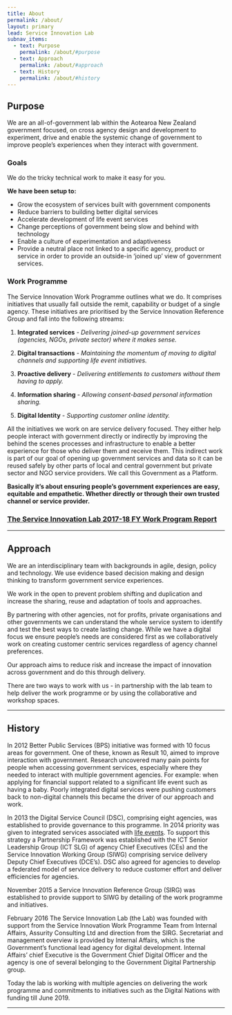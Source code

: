 ```yaml
---
title: About
permalink: /about/
layout: primary
lead: Service Innovation Lab
subnav_items:
  - text: Purpose
    permalink: /about/#purpose
  - text: Approach
    permalink: /about/#approach
  - text: History
    permalink: /about/#history
---
```


## Purpose

We are an all-of-government lab within the Aotearoa New Zealand government focused, on cross agency design and development to experiment, drive and enable the systemic change of government to improve people’s experiences when they interact with government.

### Goals

We do the tricky technical work to make it easy for you.

__We have been setup to:__

- Grow the ecosystem of services built with government components
- Reduce barriers to building better digital services
- Accelerate development of life event services
- Change perceptions of government being slow and behind with technology
- Enable a culture of experimentation and adaptiveness
- Provide a neutral place not linked to a specific agency, product or service  in order to provide an outside-in ‘joined up’ view of government services.

### Work Programme

The Service Innovation Work Programme outlines what we do. It comprises initiatives that usually fall outside the remit, capability or budget of a single agency. These initiatives are prioritised by the Service Innovation Reference Group and fall into the following streams:

1. **Integrated services** - *Delivering joined-up government services (agencies, NGOs, private sector) where it makes sense.*

2. **Digital transactions** - *Maintaining the momentum of moving to digital channels and supporting life event initiatives.*

3. **Proactive delivery** - *Delivering entitlements to customers without them having to apply.*

4. **Information sharing** - *Allowing consent-based personal information sharing.*

5. **Digital Identity** - *Supporting customer online identity.*

All the initiatives we work on are service delivery focused. They either help people interact with government directly or indirectly by improving the behind the scenes processes and infrastructure to enable a better experience for those who deliver them and receive them. This indirect work is part of our goal of opening up government services and data so it can be reused safely by other parts of local and central government but private sector and NGO service providers. We call this Government as a Platform.

__Basically it’s about ensuring people’s government experiences are easy, equitable and empathetic. Whether directly or through their own trusted channel or service provider.__

### [The Service Innovation Lab 2017-18 FY Work Program Report](/2018/07/01/Lab-Report/)

-----

## Approach

We are an interdisciplinary team with backgrounds in agile, design, policy and technology. We use evidence based decision making and design thinking to transform government service experiences.

We work in the open to prevent problem shifting and duplication and increase the sharing, reuse and adaptation of tools and approaches.

By partnering with other agencies, not for profits, private organisations and other governments we can understand the whole service system to identify and test the best ways to create lasting change. While we have a digital focus we ensure people’s needs are considered first as we collaboratively work on creating customer centric services regardless of agency channel preferences.

Our approach aims to reduce risk and increase the impact of innovation across government and do this through delivery.

There are two ways to work with us - in partnership with the lab team to help deliver the work programme or by using the collaborative and workshop spaces.

-----

## History

In 2012 Better Public Services (BPS) initiative was formed with 10 focus areas for government. One of these, known as Result 10, aimed to improve interaction with government. Research uncovered many pain points for people when accessing government services, especially where they needed to interact with multiple government agencies. For example: when applying for financial support related to a significant life event such as having a baby. Poorly integrated digital services were pushing customers back to non-digital channels this became the driver of our approach and work.

In 2013 the Digital Service Council (DSC), comprising eight agencies, was established to provide governance to this programme. In 2014 priority was given to integrated services associated with [life events](https://www.ict.govt.nz/programmes-and-initiatives/government-service-innovation/result-10/research-exec-intro-methodology-concl/frequency-of-use-and-life-events/). To support this strategy a Partnership Framework was established with the ICT Senior Leadership Group (ICT SLG) of agency Chief Executives (CEs) and the Service Innovation Working Group (SIWG) comprising service delivery Deputy Chief Executives (DCE’s). DSC also agreed for agencies to develop a federated model of service delivery to reduce customer effort and deliver efficiencies for agencies.

November 2015 a Service Innovation Reference Group (SIRG) was established to provide support to SIWG by detailing of the work programme and initiatives.

February 2016 The Service Innovation Lab (the Lab) was founded with support from the Service Innovation Work Programme Team from Internal Affairs, Assurity Consulting Ltd and direction from the SIRG. Secretariat and management overview is provided by Internal Affairs, which is the Government’s functional lead agency for digital development. Internal Affairs’ chief Executive is the Government Chief Digital Officer and the agency is one of several belonging to the Government Digital Partnership group.

Today the lab is working with multiple agencies on delivering the work programme and commitments to initiatives such as the Digital Nations with funding till June 2019.

-----

